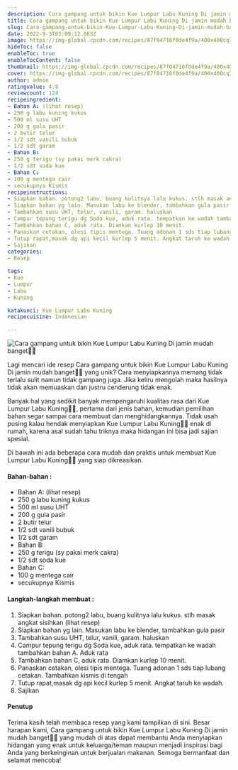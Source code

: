 ```yaml
---
description: Cara gampang untuk bikin Kue Lumpur Labu Kuning Di jamin mudah banget"
title: Cara gampang untuk bikin Kue Lumpur Labu Kuning Di jamin mudah banget
slug: Cara-gampang-untuk-bikin-Kue-Lumpur-Labu-Kuning-Di-jamin-mudah-banget
date: 2022-9-3T03:09:12.063Z
image: https://img-global.cpcdn.com/recipes/87f04716f0de4f9a/400x400cq70/photo.jpg
hideToc: false
enableToc: true
enableTocContent: false
thumbnail: https://img-global.cpcdn.com/recipes/87f04716f0de4f9a/400x400cq70/photo.jpg
cover: https://img-global.cpcdn.com/recipes/87f04716f0de4f9a/400x400cq70/photo.jpg
author: admin
ratingvalue: 4.8
reviewcount: 124
recipeingredient:
- Bahan A: (lihat resep)
- 250 g labu kuning kukus
- 500 ml susu UHT
- 200 g gula pasir
- 2 butir telur
- 1/2 sdt vanili bubuk
- 1/2 sdt garam
- Bahan B:
- 250 g terigu (sy pakai merk cakra)
- 1/2 sdt soda kue
- Bahan C:
- 100 g mentega cair
- secukupnya Kismis
recipeinstructions:
- Siapkan bahan. potong2 labu, buang kulitnya lalu kukus. stlh masak angkat sisihkan (lihat resep)
- Siapkan bahan yg lain. Masukan labu ke blender, tambahkan gula pasir
- Tambahkan susu UHT, telur, vanili, garam. haluskan
- Campur tepung terigu dg Soda kue, aduk rata. tempatkan ke wadah tambahkan bahan A. Aduk rata
- Tambahkan bahan C, aduk rata. Diamkan kurlep 10 menit.
- Panaskan cetakan, olesi tipis mentega. Tuang adonan 1 sds tiap lubang cetakan. Tambahkan kismis di tengah
- Tutup rapat,masak dg api kecil kurlep 5 menit. Angkat taruh ke wadah.
- Sajikan
categories:
- Resep

tags:
- Kue
- Lumpur
- Labu
- Kuning

katakunci: Kue Lumpur Labu Kuning
recipecuisine: Indonesian

---
```


![Cara gampang untuk bikin Kue Lumpur Labu Kuning Di jamin mudah banget👩‍🍳](https://img-global.cpcdn.com/recipes/87f04716f0de4f9a/400x400cq70/photo.jpg)

Lagi mencari ide resep Cara gampang untuk bikin Kue Lumpur Labu Kuning Di jamin mudah banget👩‍🍳 yang unik? Cara menyiapkannya memang tidak terlalu sulit namun tidak gampang juga. Jika keliru mengolah maka hasilnya tidak akan memuaskan dan justru cenderung tidak enak.

Banyak hal yang sedikit banyak mempengaruhi kualitas rasa dari Kue Lumpur Labu Kuning👩‍🍳, pertama dari jenis bahan, kemudian pemilihan bahan segar sampai cara membuat dan menghidangkannya. Tidak usah pusing kalau hendak menyiapkan Kue Lumpur Labu Kuning👩‍🍳 enak di rumah, karena asal sudah tahu triknya maka hidangan ini bisa jadi sajian spesial.

Di bawah ini ada beberapa cara mudah dan praktis untuk membuat Kue Lumpur Labu Kuning👩‍🍳 yang siap dikreasikan.

<!--inarticleads1-->

#### Bahan-bahan :

- Bahan A: (lihat resep)
- 250 g labu kuning kukus
- 500 ml susu UHT
- 200 g gula pasir
- 2 butir telur
- 1/2 sdt vanili bubuk
- 1/2 sdt garam
- Bahan B:
- 250 g terigu (sy pakai merk cakra)
- 1/2 sdt soda kue
- Bahan C:
- 100 g mentega cair
- secukupnya Kismis

<!--inarticleads2-->

#### Langkah-langkah membuat :

1. Siapkan bahan. potong2 labu, buang kulitnya lalu kukus. stlh masak angkat sisihkan (lihat resep)
1. Siapkan bahan yg lain. Masukan labu ke blender, tambahkan gula pasir
1. Tambahkan susu UHT, telur, vanili, garam. haluskan
1. Campur tepung terigu dg Soda kue, aduk rata. tempatkan ke wadah tambahkan bahan A. Aduk rata
1. Tambahkan bahan C, aduk rata. Diamkan kurlep 10 menit.
1. Panaskan cetakan, olesi tipis mentega. Tuang adonan 1 sds tiap lubang cetakan. Tambahkan kismis di tengah
1. Tutup rapat,masak dg api kecil kurlep 5 menit. Angkat taruh ke wadah.
1. Sajikan

#### Penutup

Terima kasih telah membaca resep yang kami tampilkan di sini. Besar harapan kami, Cara gampang untuk bikin Kue Lumpur Labu Kuning Di jamin mudah banget👩‍🍳 yang mudah di atas dapat membantu Anda menyiapkan hidangan yang enak untuk keluarga/teman maupun menjadi inspirasi bagi Anda yang berkeinginan untuk berjualan makanan. Semoga bermanfaat dan selamat mencoba!